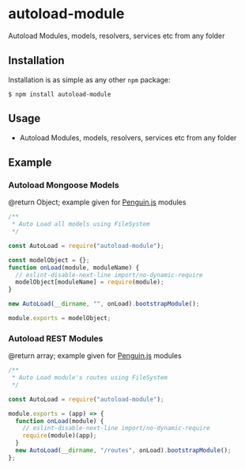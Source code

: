 # autoload-module

Autoload Modules, models, resolvers, services etc from any folder

## Installation

Installation is as simple as any other `npm` package:

```
$ npm install autoload-module
```

## Usage

- Autoload Modules, models, resolvers, services etc from any folder

## Example

### Autoload Mongoose Models

@return Object;
example given for [Penguin.js](https://github.com/samayun/penguin.js) modules

```js
/**
 * Auto Load all models using FileSystem
 */

const AutoLoad = require("autoload-module");

const modelObject = {};
function onLoad(module, moduleName) {
  // eslint-disable-next-line import/no-dynamic-require
  modelObject[moduleName] = require(module);
}

new AutoLoad(__dirname, "", onLoad).bootstrapModule();

module.exports = modelObject;
```

### Autoload REST Modules

@return array;
example given for [Penguin.js](https://github.com/samayun/penguin.js) modules

```js
/**
 * Auto Load module's routes using FileSystem
 */

const AutoLoad = require("autoload-module");

module.exports = (app) => {
  function onLoad(module) {
    // eslint-disable-next-line import/no-dynamic-require
    require(module)(app);
  }
  new AutoLoad(__dirname, "/routes", onLoad).bootstrapModule();
};
```
